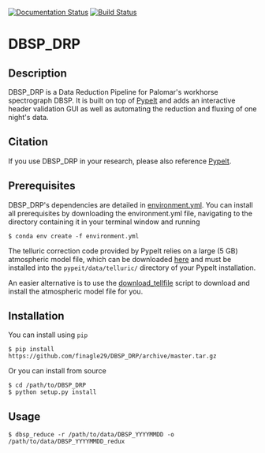 [![Documentation Status](https://readthedocs.org/projects/dbsp-drp/badge/?version=latest)](https://dbsp-drp.readthedocs.io/en/latest/?badge=latest)
[![Build Status](https://travis-ci.org/finagle29/DBSP_DRP.svg?branch=master)](https://travis-ci.org/finagle29/DBSP_DRP)

# DBSP_DRP


## Description
DBSP_DRP is a Data Reduction Pipeline for Palomar's workhorse spectrograph DBSP.
It is built on top of [PypeIt](https://github.com/pypeit/PypeIt) and adds an interactive header validation GUI as well as automating the reduction and fluxing of one night's data.

## Citation
If you use DBSP_DRP in your research, please also reference [PypeIt](https://github.com/pypeit/PypeIt#citation).

## Prerequisites
DBSP_DRP's dependencies are detailed in [environment.yml](environment.yml).
You can install all prerequisites by downloading the environment.yml file, navigating to the directory containing it in your terminal window and running
```shell_session
$ conda env create -f environment.yml
```

The telluric correction code provided by PypeIt relies on a large (5 GB) atmospheric model file, which can be downloaded [here](https://drive.google.com/drive/folders/1x5d2_L8pwLDmvvoFUCa-vIoluv3GpowA)
and must be installed into the ``pypeit/data/telluric/`` directory of your PypeIt installation.

An easier alternative is to use the [download_tellfile](bin/download_tellfile) script to download and install the atmospheric model file for you.

## Installation
You can install using `pip`
```shell_session
$ pip install https://github.com/finagle29/DBSP_DRP/archive/master.tar.gz
```

Or you can install from source
```shell_session
$ cd /path/to/DBSP_DRP
$ python setup.py install
```

## Usage
```shell_session
$ dbsp_reduce -r /path/to/data/DBSP_YYYYMMDD -o /path/to/data/DBSP_YYYYMMDD_redux
```
